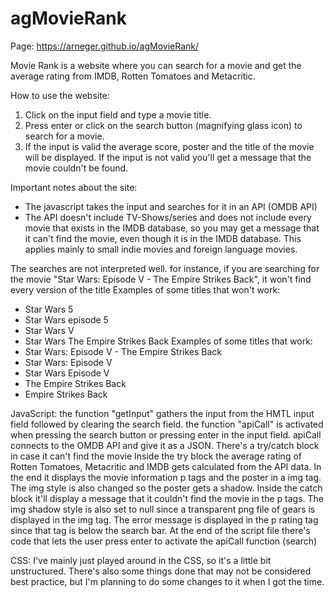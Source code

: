 # agMovieRank

Page: https://arneger.github.io/agMovieRank/

Movie Rank is a website where you can search for a movie and get the average rating from IMDB, Rotten Tomatoes and Metacritic.

How to use the website:
1. Click on the input field and type a movie title.
2. Press enter or click on the search button (magnifying glass icon) to search for a movie.
3. If the input is valid the average score, poster and the title of the movie will be displayed.
   If the input is not valid you'll get a message that the movie couldn't be found.
   
Important notes about the site:
- The javascript takes the input and searches for it in an API (OMDB API)
- The API doesn't include TV-Shows/series and does not include every movie that exists in the IMDB database, so you may get a message that 
  it can't find the movie, even though it is in the IMDB database. This applies mainly to small indie movies and foreign language movies.

The searches are not interpreted well.
for instance, if you are searching for the movie "Star Wars: Episode V - The Empire Strikes Back", it won't find every version of the title
Examples of some titles that won't work:
* Star Wars 5
* Star Wars episode 5
* Star Wars V
* Star Wars The Empire Strikes Back
Examples of some titles that work:
* Star Wars: Episode V - The Empire Strikes Back
* Star Wars: Episode V
* Star Wars Episode V
* The Empire Strikes Back
* Empire Strikes Back

JavaScript:
the function "getInput" gathers the input from the HMTL input field followed by clearing the search field.
the function "apiCall" is activated when pressing the search button or pressing enter in the input field.
apiCall connects to the OMDB API and give it as a JSON. There's a try/catch block in case it can't find the movie
Inside the try block the average rating of Rotten Tomatoes, Metacritic and IMDB gets calculated from the API data.
In the end it displays the movie information p tags and the poster in a img tag. The img style is also changed so
the poster gets a shadow.
Inside the catch block it'll display a message that it couldn't find the movie in the p tags. The img shadow style
is also set to null since a transparent png file of gears is displayed in the img tag. 
The error message is displayed in the p rating tag since that tag is below the search bar. 
At the end of the script file there's code that lets the user press enter to activate the apiCall function (search)

CSS:
I've mainly just played around in the CSS, so it's a little bit unstructured. There's also some things done that may 
not be considered best practice, but I'm planning to do some changes to it when I got the time. 


